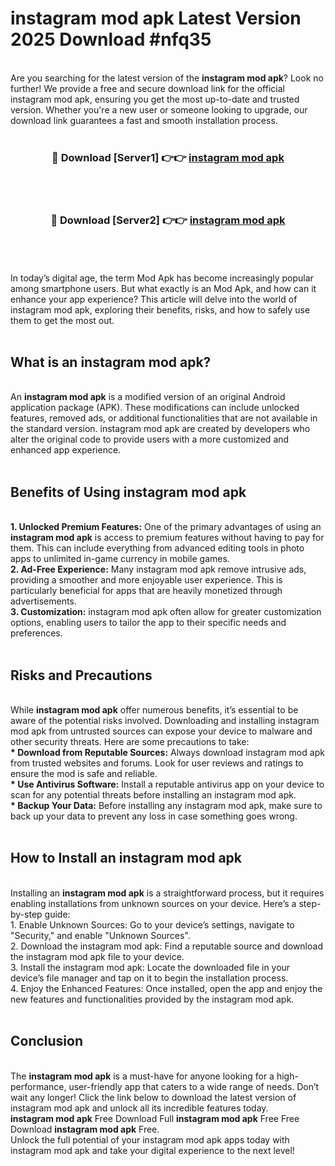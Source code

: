 # instagram mod apk Latest Version 2025 Download #nfq35<br>
<br>
Are you searching for the latest version of the <strong>instagram mod apk</strong>? Look no further! We provide a free and secure download link for the official instagram mod apk, ensuring you get the most up-to-date and trusted version. Whether you're a new user or someone looking to upgrade, our download link guarantees a fast and smooth installation process.
<br>
<br>
<div align="center">
<h3>🔴 Download [Server1] 👉👉 <a href="https://modyolo.store/instagram_mod_apk">instagram mod apk</a></h3><br>
<br>
<h3>🔴 Download [Server2] 👉👉 <a href="https://modyolo.store/=instagram_mod_apk">instagram mod apk</a></h3><br>
</div>
<br>
<br>
In today’s digital age, the term Mod Apk has become increasingly popular among smartphone users. But what exactly is an Mod Apk, and how can it enhance your app experience? This article will delve into the world of instagram mod apk, exploring their benefits, risks, and how to safely use them to get the most out.
<br>
<br>
<h2>What is an instagram mod apk?</h2>
<br>
An <strong>instagram mod apk</strong> is a modified version of an original Android application package (APK). These modifications can include unlocked features, removed ads, or additional functionalities that are not available in the standard version. instagram mod apk are created by developers who alter the original code to provide users with a more customized and enhanced app experience.
<br>
<br>
<h2>Benefits of Using instagram mod apk</h2>
<br>
<strong> 1. Unlocked Premium Features:</strong> One of the primary advantages of using an <strong>instagram mod apk</strong> is access to premium features without having to pay for them. This can include everything from advanced editing tools in photo apps to unlimited in-game currency in mobile games.
<br>
<strong> 2. Ad-Free Experience:</strong> Many instagram mod apk remove intrusive ads, providing a smoother and more enjoyable user experience. This is particularly beneficial for apps that are heavily monetized through advertisements.
<br>
<strong> 3. Customization:</strong> instagram mod apk often allow for greater customization options, enabling users to tailor the app to their specific needs and preferences.
<br>
<br>
<h2>Risks and Precautions</h2>
<br>
While <strong>instagram mod apk</strong> offer numerous benefits, it’s essential to be aware of the potential risks involved. Downloading and installing instagram mod apk from untrusted sources can expose your device to malware and other security threats. Here are some precautions to take:
<br>
<strong> * Download from Reputable Sources:</strong> Always download instagram mod apk from trusted websites and forums. Look for user reviews and ratings to ensure the mod is safe and reliable.
<br>
<strong> * Use Antivirus Software:</strong> Install a reputable antivirus app on your device to scan for any potential threats before installing an instagram mod apk.
<br>
<strong> * Backup Your Data:</strong> Before installing any instagram mod apk, make sure to back up your data to prevent any loss in case something goes wrong.
<br>
<br>
<h2>How to Install an instagram mod apk</h2>
<br>
Installing an <strong>instagram mod apk</strong> is a straightforward process, but it requires enabling installations from unknown sources on your device. Here’s a step-by-step guide:
<br>
 1. Enable Unknown Sources: Go to your device’s settings, navigate to "Security," and enable "Unknown Sources".
<br>
 2. Download the instagram mod apk: Find a reputable source and download the instagram mod apk file to your device.
<br>
 3. Install the instagram mod apk: Locate the downloaded file in your device’s file manager and tap on it to begin the installation process.
<br>
 4. Enjoy the Enhanced Features: Once installed, open the app and enjoy the new features and functionalities provided by the instagram mod apk.
<br>
<br>
<h2><strong>Conclusion</strong></h2>
<br>
The <strong>instagram mod apk</strong> is a must-have for anyone looking for a high-performance, user-friendly app that caters to a wide range of needs. Don’t wait any longer! Click the link below to download the latest version of instagram mod apk and unlock all its incredible features today.
<br>
<strong>instagram mod apk</strong> Free Download Full <strong>instagram mod apk</strong> Free Free Download <strong>instagram mod apk</strong> Free.
<br>
Unlock the full potential of your instagram mod apk apps today with instagram mod apk and take your digital experience to the next level!

